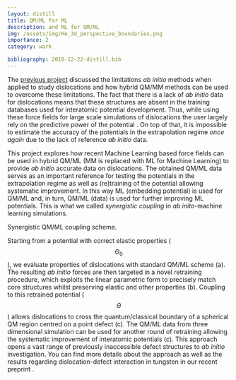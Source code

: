 ```yaml
---
layout: distill
title: QM/ML for ML
description: and ML for QM/ML
img: /assets/img/He_3d_perspective_boundaries.png
importance: 2
category: work

bibliography: 2018-12-22-distill.bib
---
```


The [previous project](/projects/qm_dislocations) discussed the limitations *ab initio* methods when applied to study dislocations and how hybrid QM/MM methods can be used to overcome these limitations.
The fact that there is a lack of *ab initio* data for dislocations means that these structures are absent in the training databases used for interatomic potential development. Thus, while using these force fields for large scale simulations of dislocations the user largely rely on the predictive power of the potential <d-cite key="Unke2021"></d-cite>. On top of that, it is impossible to estimate the accuracy of the potentials in the extrapolation regime *once again* due to the lack of reference *ab initio* data.

This project explores how recent Machine Learning based force fields <d-cite key="goryaeva2019towards,PhysRevMaterials.5.103803"></d-cite> can be used in hybrid QM/ML (MM is replaced with ML for Machine Learning) to provide *ab initio* accurate data on dislocations.
The obtained QM/ML data serves as an important reference for testing the potentials in the extrapolation regime as well as (re)training of the potential allowing systematic improvement. In this way ML (embedding potential) is used for QM/ML and, in turn, QM/ML (data) is used for further improving ML potentials. This is what we called *synergistic coupling* in *ab inito*-machine learning simulations.

<div class="row">
    <div class="col-sm mt-3 mt-md-0">
        <img class="img-fluid rounded z-depth-1" src="{{ '/assets/img/retraining_scheme_atoms.jpg' | relative_url }}" alt="" title="Synergistic QM/ML coupling"/>
    </div>
</div>
<div class="caption">
    Synergistic QM/ML coupling scheme.
</div>

Starting from a potential with correct elastic properties ($$\Theta_0$$), we evaluate properties of dislocations with standard QM/ML scheme (a). The resulting *ab initio* forces are then targeted in a novel retraining procedure, which exploits the linear parametric form to precisely match core structures whilst preserving elastic and other properties (b). Coupling to this retrained potential ($$\Theta$$) allows dislocations to cross the quantum/classical boundary of a spherical QM region centred on a point defect (c).  The QM/ML data from three dimensional simulation can be used for another round of retraining allowing the systematic improvement of interatomic potentials (c). This approach opens a vast range of previously inaccessible defect structures to *ab initio* investigation. You can find more details about the approach as well as the results regarding dislocation-defect interaction in tungsten in our recent preprint <d-cite key="grigorev2021synergistic"></d-cite>.
